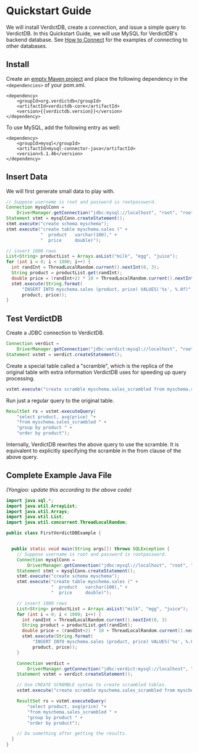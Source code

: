 # Quickstart Guide

We will install VerdictDB, create a connection, and issue a simple query to VerdictDB. In this Quickstart Guide, we will use MySQL for VerdictDB's backend database. See [How to Connect](/getting_started/connection/) for the examples of connecting to other databases.


## Install

Create an [empty Maven project](https://maven.apache.org/guides/getting-started/maven-in-five-minutes.html) and
place the following dependency in the `<dependencies>` of your pom.xml.
```pom
<dependency>
    <groupId>org.verdictdb</groupId>
    <artifactId>verdictdb-core</artifactId>
    <version>{{verdictdb.version}}</version>
</dependency>
```

To use MySQL, add the following entry as well:
```pom
<dependency>
    <groupId>mysql</groupId>
    <artifactId>mysql-connector-java</artifactId>
    <version>5.1.46</version>
</dependency>
```


## Insert Data

We will first generate small data to play with.

```java
// Suppose username is root and password is rootpassword.
Connection mysqlConn =
    DriverManager.getConnection("jdbc:mysql://localhost", "root", "rootpassword");
Statement stmt = mysqlConn.createStatement();
stmt.execute("create schema myschema");
stmt.execute("create table myschema.sales (" +
             "  product   varchar(100)," +
             "  price     double)");

// insert 1000 rows
List<String> productList = Arrays.asList("milk", "egg", "juice");
for (int i = 0; i < 1000; i++) {
  int randInt = ThreadLocalRandom.current().nextInt(0, 3);
  String product = productList.get(randInt);
  double price = (randInt+2) * 10 + ThreadLocalRandom.current().nextInt(0, 10);
  stmt.execute(String.format(
      "INSERT INTO myschema.sales (product, price) VALUES('%s', %.0f)",
      product, price));
}
```



## Test VerdictDB

Create a JDBC connection to VerdictDB.

```java
Connection verdict =
    DriverManager.getConnection("jdbc:verdict:mysql://localhost", "root", "rootpassword");
Statement vstmt = verdict.createStatement();
```

Create a special table called a "scramble", which is the replica of the original table with extra information VerdictDB uses for speeding up query processing.

```java
vstmt.execute("create scramble myschema.sales_scrambled from myschema.sales");
```

Run just a regular query to the original table.

```java
ResultSet rs = vstmt.executeQuery(
    "select product, avg(price) "+
    "from myschema.sales_scrambled " +
    "group by product " +
    "order by product");
```

Internally, VerdictDB rewrites the above query to use the scramble. It is equivalent to explicitly specifying the scramble in the from clause of the above query.


## Complete Example Java File

*(Yongjoo: update this according to the above code)*

```java
import java.sql.*;
import java.util.ArrayList;
import java.util.Arrays;
import java.util.List;
import java.util.concurrent.ThreadLocalRandom;

public class FirstVerdictDBExample {


  public static void main(String args[]) throws SQLException {
    // Suppose username is root and password is rootpassword.
    Connection mysqlConn =
        DriverManager.getConnection("jdbc:mysql://localhost", "root", "rootpassword");
    Statement stmt = mysqlConn.createStatement();
    stmt.execute("create schema myschema");
    stmt.execute("create table myschema.sales (" +
                 "  product   varchar(100)," +
                 "  price     double)");

    // insert 1000 rows
    List<String> productList = Arrays.asList("milk", "egg", "juice");
    for (int i = 0; i < 1000; i++) {
      int randInt = ThreadLocalRandom.current().nextInt(0, 3)
      String product = productList.get(randInt);
      double price = (randInt+2) * 10 + ThreadLocalRandom.current().nextInt(0, 10);
      stmt.execute(String.format(
          "INSERT INTO myschema.sales (product, price) VALUES('%s', %.0f)",
          product, price));
    }

    Connection verdict =
        DriverManager.getConnection("jdbc:verdict:mysql://localhost", "root", "rootpassword");
    Statement vstmt = verdict.createStatement();

    // Use CREATE SCRAMBLE syntax to create scrambled tables.
    vstmt.execute("create scramble myschema.sales_scrambled from myschema.sales");

    ResultSet rs = vstmt.executeQuery(
        "select product, avg(price) "+
        "from myschema.sales_scrambled " +
        "group by product " +
        "order by product");

    // Do something after getting the results.
  }
}
```